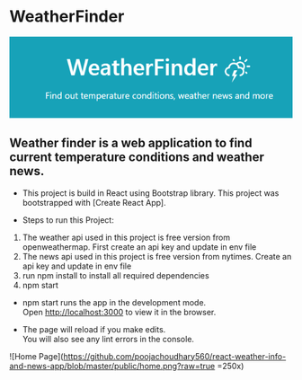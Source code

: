 # WeatherFinder

![App Header](https://github.com/poojachoudhary560/react-weather-info-and-news-app/blob/master/public/header.png?raw=true)

## Weather finder is a web application to find current temperature conditions and weather news.

- This project is build in React using Bootstrap library. This project was bootstrapped with [Create React App].

- Steps to run this Project:

1. The weather api used in this project is free version from openweathermap. First create an api key and update in env file
2. The news api used in this project is free version from nytimes. Create an api key and update in env file
3. run npm install to install all required dependencies
4. npm start

- npm start runs the app in the development mode.<br>
  Open [http://localhost:3000](http://localhost:3000) to view it in the browser.

- The page will reload if you make edits.<br>
  You will also see any lint errors in the console.

![Home Page](https://github.com/poojachoudhary560/react-weather-info-and-news-app/blob/master/public/home.png?raw=true =250x)
